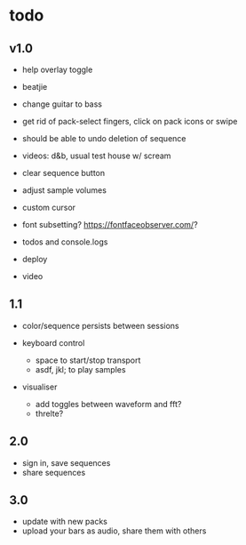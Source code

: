 # todo

## v1.0

- help overlay toggle

- beatjie

- change guitar to bass

- get rid of pack-select fingers, click on pack icons or swipe

- should be able to undo deletion of sequence

- videos: d&b, usual test house w/ scream

- clear sequence button

- adjust sample volumes

- custom cursor

- font subsetting? https://fontfaceobserver.com/?

- todos and console.logs

- deploy

- video

## 1.1

- color/sequence persists between sessions

- keyboard control

  - space to start/stop transport
  - asdf, jkl; to play samples

- visualiser
  - add toggles between waveform and fft?
  - threlte?

## 2.0

- sign in, save sequences
- share sequences

## 3.0

- update with new packs
- upload your bars as audio, share them with others
